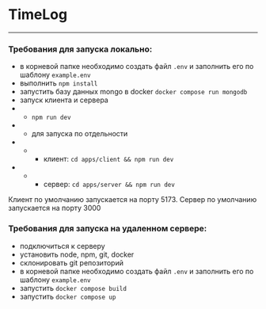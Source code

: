 # TimeLog

---

### Требования для запуска локально:
* в корневой папке необходимо создать файл `.env` и заполнить его по шаблону `example.env`
* выполнить `npm install`
* запустить базу данных mongo в docker `docker compose run mongodb`
* запуск клиента и сервера
* * `npm run dev`
* * для запуска по отдельности
* * * клиент: `cd apps/client && npm run dev`
* * * сервер: `cd apps/server && npm run dev`

Клиент по умолчанию запускается на порту 5173. Сервер по умолчанию запускается на порту 3000

### Требования для запуска на удаленном сервере:
* подключиться к серверу
* установить node, npm, git, docker
* склонировать git репозиторий
* в корневой папке необходимо создать файл `.env` и заполнить его по шаблону `example.env`
* запустить `docker compose build`
* запустить `docker compose up` 